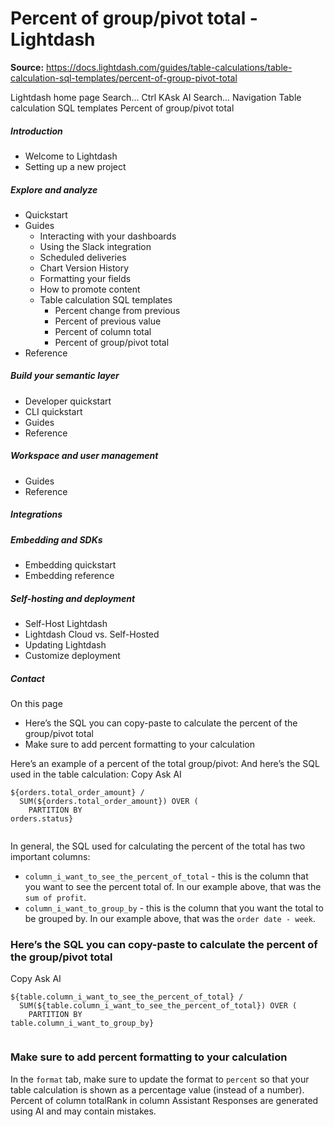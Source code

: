 # Percent of group/pivot total - Lightdash

**Source:** https://docs.lightdash.com/guides/table-calculations/table-calculation-sql-templates/percent-of-group-pivot-total

Lightdash home page
Search...
Ctrl KAsk AI
Search...
Navigation
Table calculation SQL templates
Percent of group/pivot total
##### Introduction
  * Welcome to Lightdash
  * Setting up a new project


##### Explore and analyze
  * Quickstart
  * Guides
    * Interacting with your dashboards
    * Using the Slack integration
    * Scheduled deliveries
    * Chart Version History
    * Formatting your fields
    * How to promote content
    * Table calculation SQL templates
      * Percent change from previous
      * Percent of previous value
      * Percent of column total
      * Percent of group/pivot total
  * Reference


##### Build your semantic layer
  * Developer quickstart
  * CLI quickstart
  * Guides
  * Reference


##### Workspace and user management
  * Guides
  * Reference


##### Integrations


##### Embedding and SDKs
  * Embedding quickstart
  * Embedding reference


##### Self-hosting and deployment
  * Self-Host Lightdash
  * Lightdash Cloud vs. Self-Hosted
  * Updating Lightdash
  * Customize deployment


##### Contact


On this page
  * Here’s the SQL you can copy-paste to calculate the percent of the group/pivot total
  * Make sure to add percent formatting to your calculation


Here’s an example of a percent of the total group/pivot: And here’s the SQL used in the table calculation:
Copy
Ask AI
```
${orders.total_order_amount} /
  SUM(${orders.total_order_amount}) OVER (
    PARTITION BY
orders.status}


```

In general, the SQL used for calculating the percent of the total has two important columns:
  * `column_i_want_to_see_the_percent_of_total` - this is the column that you want to see the percent total of. In our example above, that was the `sum of profit`.
  * `column_i_want_to_group_by` - this is the column that you want the total to be grouped by. In our example above, that was the `order date - week`.


###  Here’s the SQL you can copy-paste to calculate the percent of the group/pivot total
Copy
Ask AI
```
${table.column_i_want_to_see_the_percent_of_total} /
  SUM(${table.column_i_want_to_see_the_percent_of_total}) OVER (
    PARTITION BY
table.column_i_want_to_group_by}


```

###  Make sure to add percent formatting to your calculation
In the `format` tab, make sure to update the format to `percent` so that your table calculation is shown as a percentage value (instead of a number).
Percent of column totalRank in column
Assistant
Responses are generated using AI and may contain mistakes.


